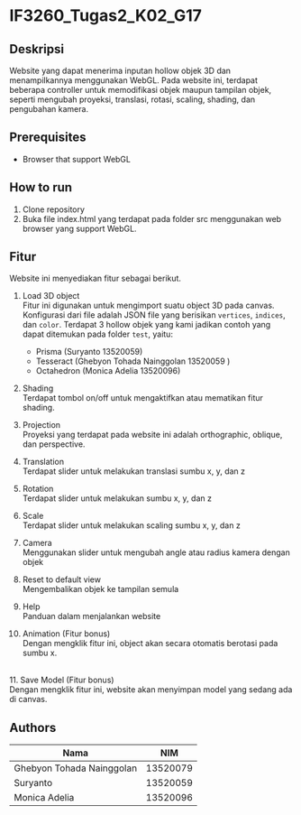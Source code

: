 # IF3260_Tugas2_K02_G17

## Deskripsi

Website yang dapat menerima inputan hollow objek 3D dan menampilkannya menggunakan WebGL. Pada website ini, terdapat beberapa controller untuk memodifikasi objek maupun tampilan objek, seperti mengubah proyeksi, translasi, rotasi, scaling, shading, dan pengubahan kamera.

## Prerequisites

- Browser that support WebGL

## How to run

1. Clone repository
2. Buka file index.html yang terdapat pada folder src menggunakan web browser yang support WebGL.

## Fitur

Website ini menyediakan fitur sebagai berikut.

1. Load 3D object <br>
   Fitur ini digunakan untuk mengimport suatu object 3D pada canvas.
   Konfigurasi dari file adalah JSON file yang berisikan `vertices`, `indices`, dan `color`. Terdapat 3 hollow objek yang kami jadikan contoh yang dapat ditemukan pada folder `test`, yaitu:

   - Prisma (Suryanto 13520059)
   - Tesseract (Ghebyon Tohada Nainggolan 13520059 )
   - Octahedron (Monica Adelia 13520096)
     <br>

2. Shading <br>
   Terdapat tombol on/off untuk mengaktifkan atau mematikan fitur shading.
   <br>
3. Projection <br>
   Proyeksi yang terdapat pada website ini adalah orthographic, oblique, dan perspective.
   <br>
4. Translation <br>
   Terdapat slider untuk melakukan translasi sumbu x, y, dan z
   <br>
5. Rotation <br>
   Terdapat slider untuk melakukan sumbu x, y, dan z
   <br>
6. Scale <br>
   Terdapat slider untuk melakukan scaling sumbu x, y, dan z
   <br>
7. Camera <br>
   Menggunakan slider untuk mengubah angle atau radius kamera dengan objek
   <br>
8. Reset to default view <br>
   Mengembalikan objek ke tampilan semula
   <br>
9. Help <br>
   Panduan dalam menjalankan website
   <br>
10. Animation (Fitur bonus) <br>
   Dengan mengklik fitur ini, object akan secara otomatis berotasi pada sumbu x.
   <br>
11. Save Model (Fitur bonus) <br>
   Dengan mengklik fitur ini, website akan menyimpan model yang sedang ada di canvas.
   <br>


## Authors

| Nama                      |   NIM    |
| ------------------------- | :------: |
| Ghebyon Tohada Nainggolan | 13520079 |
| Suryanto                  | 13520059 |
| Monica Adelia             | 13520096 |
